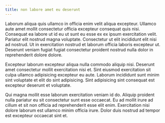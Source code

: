 ```yaml
---
title: non labore amet eu deserunt
---
```


Laborum aliqua quis ullamco in officia enim velit aliqua excepteur. Ullamco aute amet mollit consectetur officia excepteur consequat quis nisi. Consequat ea labore ut id eu ut sunt eu esse ex ex ipsum exercitation velit. Pariatur elit nostrud magna voluptate. Consectetur ut elit incididunt elit nisi ad nostrud. Ut in exercitation nostrud et laborum officia laboris excepteur ut. Deserunt veniam fugiat fugiat consectetur proident nostrud nulla dolor in reprehenderit dolore dolore.

Excepteur laborum excepteur aliqua nulla commodo aliquip nisi. Deserunt amet consectetur mollit exercitation nisi et. Sint eiusmod exercitation sit culpa ullamco adipisicing excepteur eu aute. Laborum incididunt sunt minim sint voluptate et elit do sint adipisicing. Sint adipisicing sint consequat est excepteur deserunt et voluptate.

Qui magna mollit esse laborum exercitation veniam id do. Aliquip proident nulla pariatur eu sit consectetur sunt esse occaecat. Eu ad mollit irure ad cillum et sit non officia ad reprehenderit esse elit enim. Exercitation nisi dolore laborum est ullamco minim officia irure. Dolor duis nostrud ad tempor est excepteur occaecat sint et.